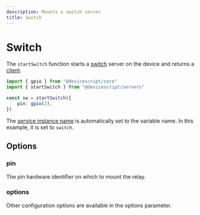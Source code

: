 ```yaml
---
description: Mounts a switch server
title: Switch
---
```


# Switch

The `startSwitch` function starts a [switch](https://microsoft.github.io/jacdac-docs/services/switch) server on the device
and returns a [client](/api/clients/switch).

```ts
import { gpio } from "@devicescript/core"
import { startSwitch } from "@devicescript/servers"

const sw = startSwitch({
    pin: gpio(2),
})
```

The [service instance name](https://microsoft.github.io/jacdac-docs/services/_base/) is automatically set to the variable name. In this example, it is set to `switch`.

## Options

### pin

The pin hardware identifier on which to mount the relay.

### options

Other configuration options are available in the options parameter.
